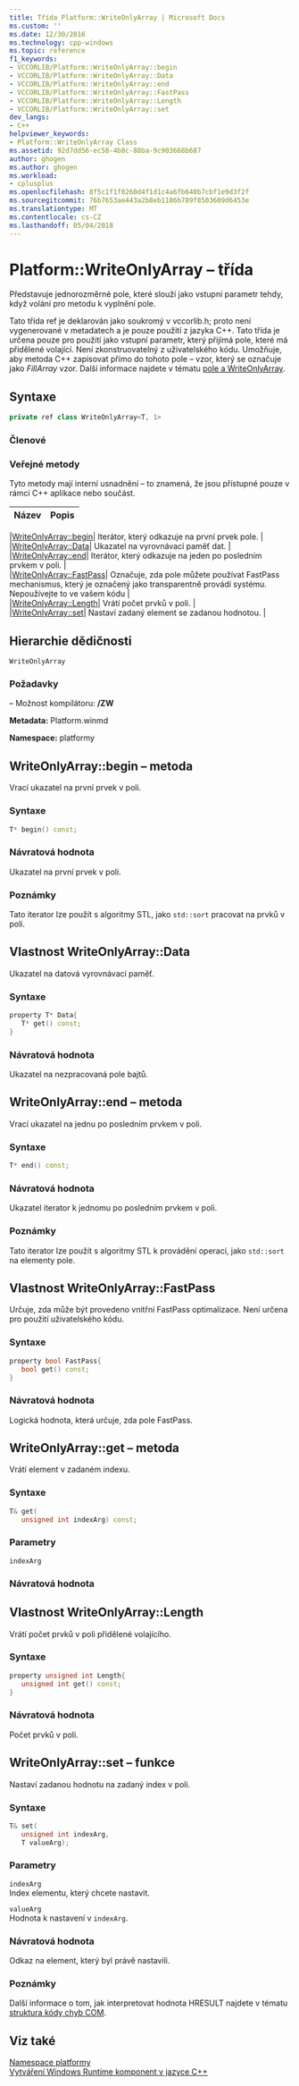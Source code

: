 ```yaml
---
title: Třída Platform::WriteOnlyArray | Microsoft Docs
ms.custom: ''
ms.date: 12/30/2016
ms.technology: cpp-windows
ms.topic: reference
f1_keywords:
- VCCORLIB/Platform::WriteOnlyArray::begin
- VCCORLIB/Platform::WriteOnlyArray::Data
- VCCORLIB/Platform::WriteOnlyArray::end
- VCCORLIB/Platform::WriteOnlyArray::FastPass
- VCCORLIB/Platform::WriteOnlyArray::Length
- VCCORLIB/Platform::WriteOnlyArray::set
dev_langs:
- C++
helpviewer_keywords:
- Platform::WriteOnlyArray Class
ms.assetid: 92d7dd56-ec58-4b8c-88ba-9c903668b687
author: ghogen
ms.author: ghogen
ms.workload:
- cplusplus
ms.openlocfilehash: 8f5c1f1f0260d4f1d1c4a6fb640b7cbf1e9d3f2f
ms.sourcegitcommit: 76b7653ae443a2b8eb1186b789f8503609d6453e
ms.translationtype: MT
ms.contentlocale: cs-CZ
ms.lasthandoff: 05/04/2018
---
```

# <a name="platformwriteonlyarray-class"></a>Platform::WriteOnlyArray – třída
Představuje jednorozměrné pole, které slouží jako vstupní parametr tehdy, když volání pro metodu k vyplnění pole.  
  
 Tato třída ref je deklarován jako soukromý v vccorlib.h; proto není vygenerované v metadatech a je pouze použití z jazyka C++. Tato třída je určena pouze pro použití jako vstupní parametr, který přijímá pole, které má přidělené volající. Není zkonstruovatelný z uživatelského kódu. Umožňuje, aby metoda C++ zapisovat přímo do tohoto pole – vzor, který se označuje jako *FillArray* vzor. Další informace najdete v tématu [pole a WriteOnlyArray](../cppcx/array-and-writeonlyarray-c-cx.md).  
  
## <a name="syntax"></a>Syntaxe  
  
```cpp  
private ref class WriteOnlyArray<T, 1>  
```  
  
### <a name="members"></a>Členové  
  
### <a name="public-methods"></a>Veřejné metody  
 Tyto metody mají interní usnadnění – to znamená, že jsou přístupné pouze v rámci C++ aplikace nebo součást.  
  
|Název|Popis|  
|----------|-----------------|  

|[WriteOnlyArray::begin](#begin)| Iterátor, který odkazuje na první prvek pole. |  
|[WriteOnlyArray::Data](#data)| Ukazatel na vyrovnávací paměť dat. |  
|[WriteOnlyArray::end](#end)| Iterátor, který odkazuje na jeden po posledním prvkem v poli. |  
|[WriteOnlyArray::FastPass](#fastpass)| Označuje, zda pole můžete používat FastPass mechanismus, který je označený jako transparentně provádí systému. Nepoužívejte to ve vašem kódu |  
|[WriteOnlyArray::Length](#length)| Vrátí počet prvků v poli. |  
|[WriteOnlyArray::set](#set)| Nastaví zadaný element se zadanou hodnotou. |  

  
## <a name="inheritance-hierarchy"></a>Hierarchie dědičnosti  
 `WriteOnlyArray`  
  
### <a name="requirements"></a>Požadavky  
 – Možnost kompilátoru: **/ZW**  
  
 **Metadata:** Platform.winmd  
  
 **Namespace:** platformy  

## <a name="begin"></a>  WriteOnlyArray::begin – metoda
Vrací ukazatel na první prvek v poli.  
  
### <a name="syntax"></a>Syntaxe  
  
```cpp  
T* begin() const;  
```  
  
### <a name="return-value"></a>Návratová hodnota  
 Ukazatel na první prvek v poli.  
  
### <a name="remarks"></a>Poznámky  
 Tato iterator lze použít s algoritmy STL, jako `std::sort` pracovat na prvků v poli.  
  


## <a name="data"></a>  Vlastnost WriteOnlyArray::Data
Ukazatel na datová vyrovnávací paměť.  
  
### <a name="syntax"></a>Syntaxe  
  
```cpp  
property T* Data{  
   T* get() const;  
}  
```  
  
### <a name="return-value"></a>Návratová hodnota  
 Ukazatel na nezpracovaná pole bajtů.  
  


## <a name="end"></a>  WriteOnlyArray::end – metoda
Vrací ukazatel na jednu po posledním prvkem v poli.  
  
### <a name="syntax"></a>Syntaxe  
  
```cpp  
T* end() const;  
```  
  
### <a name="return-value"></a>Návratová hodnota  
 Ukazatel iterator k jednomu po posledním prvkem v poli.  
  
### <a name="remarks"></a>Poznámky  
 Tato iterator lze použít s algoritmy STL k provádění operací, jako `std::sort` na elementy pole.  
  


## <a name="fastpass"></a>  Vlastnost WriteOnlyArray::FastPass
Určuje, zda může být provedeno vnitřní FastPass optimalizace. Není určena pro použití uživatelského kódu.  
  
### <a name="syntax"></a>Syntaxe  
  
```cpp  
property bool FastPass{  
   bool get() const;  
}  
```  
  
### <a name="return-value"></a>Návratová hodnota  
 Logická hodnota, která určuje, zda pole FastPass.  
  


## <a name="get"></a>  WriteOnlyArray::get – metoda
Vrátí element v zadaném indexu.  
  
### <a name="syntax"></a>Syntaxe  
  
```cpp  
T& get(  
   unsigned int indexArg) const;  
```  
  
### <a name="parameters"></a>Parametry  
 `indexArg`  
  
### <a name="return-value"></a>Návratová hodnota  
  


## <a name="length"></a>  Vlastnost WriteOnlyArray::Length
Vrátí počet prvků v poli přidělené volajícího.  
  
### <a name="syntax"></a>Syntaxe  
  
```cpp  
property unsigned int Length{  
   unsigned int get() const;  
}  
```  
  
### <a name="return-value"></a>Návratová hodnota  
 Počet prvků v poli.  
  


## <a name="set"></a>  WriteOnlyArray::set – funkce
Nastaví zadanou hodnotu na zadaný index v poli.  
  
### <a name="syntax"></a>Syntaxe  
  
```cpp  
T& set(  
   unsigned int indexArg,  
   T valueArg);  
```  
  
### <a name="parameters"></a>Parametry  
 `indexArg`  
 Index elementu, který chcete nastavit.  
  
 `valueArg`  
 Hodnota k nastavení v `indexArg`.  
  
### <a name="return-value"></a>Návratová hodnota  
 Odkaz na element, který byl právě nastavili.  
  

  
### <a name="remarks"></a>Poznámky  
 Další informace o tom, jak interpretovat hodnota HRESULT najdete v tématu [struktura kódy chyb COM](http://go.microsoft.com/fwlink/p/?LinkId=262045).  
  
  
## <a name="see-also"></a>Viz také  
 [Namespace platformy](platform-namespace-c-cx.md)   
 [Vytváření Windows Runtime komponent v jazyce C++](/windows/uwp/winrt-components/creating-windows-runtime-components-in-cpp)